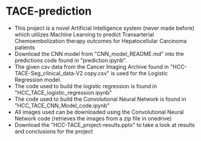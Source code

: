 # TACE-prediction
- This project is a novel Artificial Intelligence system (never made before) which utilizes Machine Learning to predict Transarterial Chemoembolization therapy outcomes for Hepatocellular Carcinoma patients
- Download the CNN model from "CNN_model_README.md" into the predictions code found in "prediction.ipynb".
- The given csv data from the Cancer Imaging Archive found in "HCC-TACE-Seg_clinical_data-V2 copy.csv" is used for the Logistic Regression model.
- The code used to build the logistic regression is found in "HCC_TACE_logistic_regression.ipynb"
- The code used to build the Convolutional Neural Network is found in "HCC_TACE_CNN_Model_code.ipynb"
- All images used can be downloaded using the Convolutional Neural Network code (retrieves the images from a zip file in onedrive)
- Download the "HCC-TACE_project-results.pptx" to take a look at results and conclusions for the project
